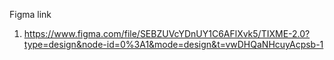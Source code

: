 Figma link
1. https://www.figma.com/file/SEBZUVcYDnUY1C6AFlXvk5/TIXME-2.0?type=design&node-id=0%3A1&mode=design&t=vwDHQaNHcuyAcpsb-1